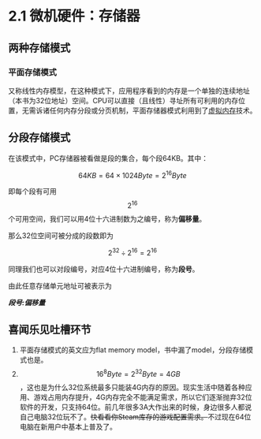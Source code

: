 # 2.1 微机硬件：存储器

## 两种存储模式

### 平面存储模式

又称线性内存模型，在这种模式下，应用程序看到的内存是一个单独的连续地址（本书为32位地址）空间。CPU可以直接（且线性）寻址所有可利用的内存位置，无需诉诸任何内存分段或分页机制，平面存储器模式利用到了[虚拟内存](https://baike.baidu.com/item/虚拟内存/101812)技术。

## 分段存储模式

在该模式中，PC存储器被看做是段的集合，每个段64KB。其中：

$$64KB=64\times 1024Byte=2^{16}Byte$$

即每个段有可用$$2^{16}$$个可用空间，我们可以用4位十六进制数为之编号，称为**偏移量**。

那么32位空间可被分成的段数即为

$$2^{32}\div 2^{16}=2^{16}$$

同理我们也可以对段编号，对应4位十六进制编号，称为**段号**。

由此任意存储单元地址可被表示为

___段号:偏移量___

## 喜闻乐见吐槽环节

1. 平面存储模式的英文应为flat memory model，书中漏了model，分段存储模式也是。
2. $$16^8Byte=2^{32}Byte=4GB$$，这也是为什么32位系统最多只能装4G内存的原因。现实生活中随着各种应用、游戏占用内存提升，4G内存完全不能满足需求，所以它们逐渐抛弃32位软件的开发，只支持64位。前几年很多3A大作出来的时候，身边很多人都说自己电脑32位玩不了。~~快看看你Steam库存的游戏配置需求。~~不过现在64位电脑在新用户中基本上普及了。
